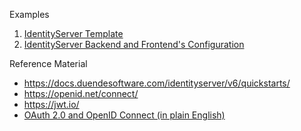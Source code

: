 Examples

1. [IdentityServer Template](https://github.com/leandromonaco/Workbench/commit/f03c1cb260605b5bbce2b45dab60cb4746b677bd)
2. [IdentityServer Backend and Frontend's Configuration](https://github.com/leandromonaco/Workbench/commit/30f40dbd249b615ec7f3999a04e67ab035e8f253)

Reference Material

- https://docs.duendesoftware.com/identityserver/v6/quickstarts/
- https://openid.net/connect/
- https://jwt.io/
- [OAuth 2.0 and OpenID Connect (in plain English)](https://www.youtube.com/watch?v=996OiexHze0)
